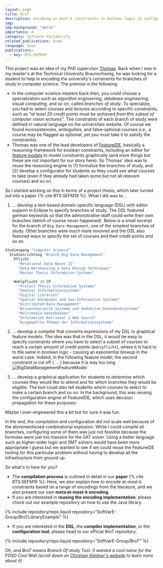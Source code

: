 ```yaml
---
layout: page
title: BroT
description: encoding at-most-k constraints in boolean logic to configure branches of study
img: 
img-background: "white"
importance: 4
category: Software Variability
related_publications: true
language: Java
publications:
  - key: BTS:SEFM19
---
```



This project was an idea of my PhD supervisor [Thomas](https://www.tu-braunschweig.de/isf/team/thuem).
Back when I was in my master's at the Technical University Braunschweig, he was looking for a student to help in encoding the university's constraints for branches of study in computer science.
The premise is the following:

- In the computer science masters back then, you could choose a specialization such as _algorithm engineering_, _database engineering_, _visual computing_, and so on, called _branches of study_. To specialize, you had to select courses and lectures according to specific constraints, such as _"at least 20 credit points must be achieved from this subset of computer vision lectures"_. The constraints of each branch of study were defined in natural language on the universities website. Of course we found inconsistencies, ambiguities, and false-optional courses (i.e., a course may be flagged as optional, yet you _must_ take it to satisfy the constraints).
- Thomas was one of the lead developers of [FeatureIDE](https://featureide.github.io/), basically a reasoning-framework for boolean constraints, including an editor for [feature models](https://featureide.github.io/slides/featureide-0-background.pdf) to model constraints graphically (and more things but these are not important for our story here). So Thomas' idea was to reuse the reasoning engine to (1) formalize the branches of study, and (2) develop a configurator for students so they could see what courses to take (even if they already had taken some but not all relevant courses) and so on.

So I started working on this in terms of a project thesis, which later turned out into a paper {% cite BTS:SEFM19 %}. What I did was to...

1. ... develop a text-based domain-specific language (DSL) with editor support in Eclipse to specify branches of study. The DSL featured german keywords so that the administrative staff could write their own branches (which of course _never_ happened). Below is a small excerpt for the branch of `Big Data Management`, one of the simplest branches of study. Other branches were much more involved and the DSL also featured ways to specify the set of courses and their credit points and so on.
  ```java
  Studiengang "Computer Science"
    Studienrichtung "Branch Big Data Management"
      Pflicht
        "Relational Data Bases II"
        "Data Warehousing & Data Mining Techniques"
        "Master Thesis Information Systems"

      Wahlpflicht 30 CP
        "Project Thesis Information Systems"
        "Seminar Informationssysteme"
        "Digital Libraries"
        "Spatial Databases and Geo-Information Systems"
        "Distributed Data Management"
        "Wissensbasierte Systeme und deduktive Datenbanksysteme"
        "Multimedia-Datenbanken"
        "Information Retrieval & Web Search"
        "Ausgewählte Themen der Informationssysteme"
  ```

2. ... develop a compiler that converts expressions of my DSL to graphical feature models. The idea was that in the DSL, it would be easy to specify constraints where you have to select a subset of courses to reach a certain amount of credit points (`Wahlpflicht`), where it is hard to to the same in boolean logic - causing an exponential blowup in the worst case. Indeed, in the following feature model, the second constraint is cut off (`...`) because it is way too long.
  ![BigDataManagementFeatureModel](../../assets/img/brot_bigdata_fm.png "Big Data Management Feature Model")

3. ... develop a graphical application for students to determine which courses they would like to attend and for which branches they would be eligible. The tool could also tell students which courses to select to make a certain branch and so on. In the background, this was reusing the configuration engine of FeatureIDE, which uses decision propagation for these purposes:

Maybe I over-engineered this a bit but for sure it was fun.

In the end, the compilation and configuration did not scale well because of the aforementioned combinatorial explosion. While I could compile all branches, configuring some of them was just not feasible because the formulas were just too massive for the SAT solver. Using a better language such as higher-order logic and SMT solvers would have been more appropriate I guess but we wanted to see if we could reuse the FeatureIDE tooling for this particular problem without having to develop all the infrastructure from ground up.

So what's in here for you?
- The **compilation process** is outlined in detail in our **paper** {% cite BTS:SEFM19 %}. Here, we also explain how to encode at-most-k constraints based on a range of encodings from the literature, and we also present our own **meta at-most-k encoding**.
- If you are interested in **reusing the encoding implementation**, please check out our example repository on how to use the Java library:

<div class="row justify-content-sm-center">
{% include repository/repo.liquid repository="SoftVarE-Group/BroTLibraryExample" %}
</div>

- If you are interested in the **DSL**, the **compiler implementation**, or the **configuration tool**, please head to our official BroT repository:

<div class="row justify-content-sm-center">
{% include repository/repo.liquid repository="SoftVarE-Group/BroT" %}
</div>

_Oh, and BroT means Branch Of study Tool. (I wanted a cool name for the FOSD Cool Wall (scroll down on [Christian Kästner's website](https://www.cs.cmu.edu/~ckaestne/) to learn more about it)_
